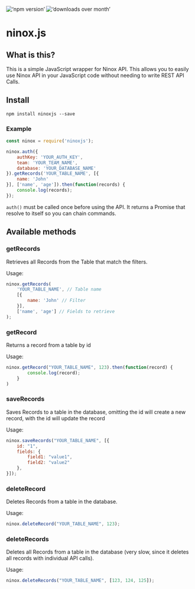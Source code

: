 ![‘npm version’](http://img.shields.io/npm/v/ninoxjs.svg?style=flat) ![‘downloads over month’](http://img.shields.io/npm/dm/ninoxjs.svg?style=flat)

ninox.js
========================

## What is this?

This is a simple JavaScript wrapper for Ninox API. This allows you to easily use Ninox API in your JavaScript code without needing to write REST API Calls.

## Install

```
npm install ninoxjs --save
```

### Example

```javascript
const ninox = require('ninoxjs');

ninox.auth({
    authKey: 'YOUR_AUTH_KEY',
    team: 'YOUR_TEAM_NAME',
    database: 'YOUR_DATABASE_NAME'
}).getRecords('YOUR_TABLE_NAME', [{
	name: 'John'
}], ['name', 'age']).then(function(records) {
    console.log(records);
});
```

`auth()` must be called once before using the API. It returns a Promise that resolve to itself so you can chain commands.

## Available methods

### getRecords
Retrieves all Records from the Table that match the filters.

Usage:
```javascript
ninox.getRecords(
	'YOUR_TABLE_NAME', // Table name
    [{
        name: 'John' // Filter
    }],
    ['name', 'age'] // Fields to retrieve
);
```

### getRecord
Returns a record from a table by id

Usage:
```javascript
ninox.getRecord("YOUR_TABLE_NAME", 123).then(function(record) {
        console.log(record);
    }
)
```

### saveRecords
Saves Records to a table in the database, omitting the id will create a new record, with the id will update the record

Usage:
```javascript
ninox.saveRecords("YOUR_TABLE_NAME", [{
	id: "1",
	fields: {
		field1: "value1",
		field2: "value2"
	},
}]);
```

### deleteRecord
Deletes Records from a table in the database.

Usage:
```javascript
ninox.deleteRecord("YOUR_TABLE_NAME", 123);
```

### deleteRecords
Deletes all Records from a table in the database (very slow, since it deletes all records with individual API calls).

Usage:
```javascript
ninox.deleteRecords("YOUR_TABLE_NAME", [123, 124, 125]);
```
